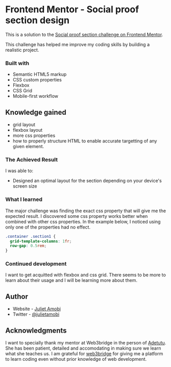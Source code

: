 # Frontend Mentor - Social proof section design

This is a solution to the [Social proof section challenge on Frontend Mentor](https://www.frontendmentor.io/challenges/social-proof-section-6e0qTv_bA).

This challenge has helped me improve my coding skills by building a realistic project.

### Built with

- Semantic HTML5 markup
- CSS custom properties
- Flexbox
- CSS Grid
- Mobile-first workflow

## Knowledge gained

- grid layout
- flexbox layout
- more css properties
- how to properly structure HTML to enable accurate targetting of any given element.

### The Achieved Result

I was able to:

- Designed an optimal layout for the section depending on your device's screen size

### What I learned

The major challenge was finding the exact css property that will give me the expected result. I discovered some css property works better when combined with other css properties. In the example below, I noticed using only one of the properties had no effect.

```css
.container .section1 {
  grid-template-columns: 1fr;
  row-gap: 0.5rem;
}
```

### Continued development

I want to get acquitted with flexbox and css grid. There seems to be more to learn about their usage and I will be learning more about them.

## Author

- Website - [Juliet Amobi](https://github.com/Jujujulex)
- Twitter - [@julietamobi](https://www.twitter.com/julietamobi)

## Acknowledgments

I want to specially thank my mentor at Web3bridge in the person of [Adetutu](https://github.com/Adetutu777). She has been patient, detailed and accomodating in making sure we learn what she teaches us. I am grateful for [web3bridge](https://web3bridge.com) for giving me a platform to learn coding even without prior knowledge of web development.
